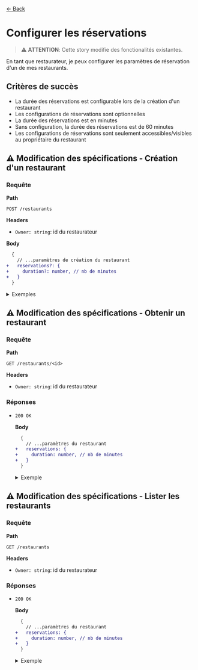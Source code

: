 [← Back](../README.md)

# Configurer les réservations

> ⚠️ **ATTENTION**: Cette story modifie des fonctionalités existantes.

En tant que restaurateur, je peux configurer les paramètres de réservation d'un de mes restaurants.

## Critères de succès

- La durée des réservations est configurable lors de la création d'un restaurant
- Les configurations de réservations sont optionnelles
- La durée des réservations est en minutes
- Sans configuration, la durée des réservations est de 60 minutes
- Les configurations de réservations sont seulement accessibles/visibles au propriétaire du restaurant

## ⚠️ Modification des spécifications - Création d'un restaurant

### Requête

**Path**

`POST /restaurants`

**Headers**

- `Owner: string`: id du restaurateur

**Body**

```diff
  {
    // ...paramètres de création du restaurant
+   reservations?: {
+     duration?: number, // nb de minutes
+   }
  }
```

<details>
<summary>Exemples</summary>

```json
{
  "name": "La Botega",
  "capacity": 12,
  // ...autres paramètres
  "reservations": {
    "duration": 180
  }
}
```

```json
{
  "name": "La Botega",
  "capacity": 12,
  // ...autres paramètres
  "reservations": {}
}
```

```json
{
  "name": "La Botega",
  "capacity": 12,
  // ...autres paramètres
}
```
</details>

## ⚠️ Modification des spécifications - Obtenir un restaurant

### Requête

**Path**

`GET /restaurants/<id>`

**Headers**

- `Owner: string`: id du restaurateur

### Réponses

- `200 OK`

  **Body**

  ```diff
    {
      // ...paramètres du restaurant
  +   reservations: {
  +     duration: number, // nb de minutes
  +   }
    }
  ```

  <details>
  <summary>Exemple</summary>

  ```json
  {
    ...,
    "reservations": {
      "duration": 180
    }
  }
  ```
  </details>

## ⚠️ Modification des spécifications - Lister les restaurants

### Requête

**Path**

`GET /restaurants`

**Headers**

- `Owner: string`: id du restaurateur

### Réponses

- `200 OK`

  **Body**

  ```diff
    {
      // ...paramètres du restaurant
  +   reservations: {
  +     duration: number, // nb de minutes
  +   }
    }
  ```

  <details>
  <summary>Exemple</summary>

  ```json
  {
    // ...paramètres du restaurant
    "reservations": {
      "duration": 180
    }
  }
  ```
  </details>
